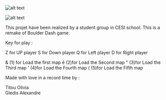 ![alt text](https://cdn.discordapp.com/attachments/581393913072451594/585083855585673216/unknown.png)

![alt text](https://cdn.discordapp.com/attachments/581393913072451594/585081057095843850/unknown.png)

This projet have been realized by a student group in CESI school. This is a remake of Boulder Dash game.

Key for play :

Z for UP player
S for Down player
Q for Left player
D for Right player

& (1) for Load the first map
é (2)for Load the Second map
" (3)for Load the Third map
' (4)for Load the Fourth map
( (5)for Load the Fifth map

Made with love in a record time by :

Titou 
Olivia  
Gledis 
Alexandre 
